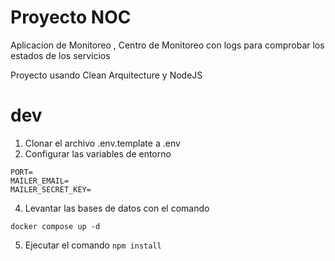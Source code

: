 # Proyecto NOC

Aplicacion de Monitoreo , Centro de Monitoreo con logs para comprobar los estados de los servicios

Proyecto usando Clean Arquitecture y NodeJS

# dev

1. Clonar el archivo .env.template a .env
2. Configurar las variables de entorno

```
PORT=
MAILER_EMAIL=
MAILER_SECRET_KEY=

```

4. Levantar las bases de datos con el comando

```
docker compose up -d

```

5. Ejecutar el comando `npm install `
